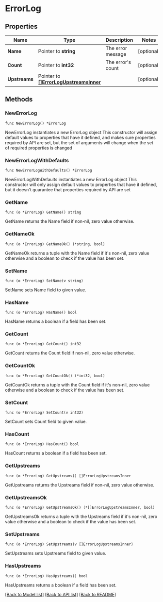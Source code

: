 # ErrorLog

## Properties

Name | Type | Description | Notes
------------ | ------------- | ------------- | -------------
**Name** | Pointer to **string** | The error message | [optional] 
**Count** | Pointer to **int32** | The error&#39;s count | [optional] 
**Upstreams** | Pointer to [**[]ErrorLogUpstreamsInner**](ErrorLogUpstreamsInner.md) |  | [optional] 

## Methods

### NewErrorLog

`func NewErrorLog() *ErrorLog`

NewErrorLog instantiates a new ErrorLog object
This constructor will assign default values to properties that have it defined,
and makes sure properties required by API are set, but the set of arguments
will change when the set of required properties is changed

### NewErrorLogWithDefaults

`func NewErrorLogWithDefaults() *ErrorLog`

NewErrorLogWithDefaults instantiates a new ErrorLog object
This constructor will only assign default values to properties that have it defined,
but it doesn't guarantee that properties required by API are set

### GetName

`func (o *ErrorLog) GetName() string`

GetName returns the Name field if non-nil, zero value otherwise.

### GetNameOk

`func (o *ErrorLog) GetNameOk() (*string, bool)`

GetNameOk returns a tuple with the Name field if it's non-nil, zero value otherwise
and a boolean to check if the value has been set.

### SetName

`func (o *ErrorLog) SetName(v string)`

SetName sets Name field to given value.

### HasName

`func (o *ErrorLog) HasName() bool`

HasName returns a boolean if a field has been set.

### GetCount

`func (o *ErrorLog) GetCount() int32`

GetCount returns the Count field if non-nil, zero value otherwise.

### GetCountOk

`func (o *ErrorLog) GetCountOk() (*int32, bool)`

GetCountOk returns a tuple with the Count field if it's non-nil, zero value otherwise
and a boolean to check if the value has been set.

### SetCount

`func (o *ErrorLog) SetCount(v int32)`

SetCount sets Count field to given value.

### HasCount

`func (o *ErrorLog) HasCount() bool`

HasCount returns a boolean if a field has been set.

### GetUpstreams

`func (o *ErrorLog) GetUpstreams() []ErrorLogUpstreamsInner`

GetUpstreams returns the Upstreams field if non-nil, zero value otherwise.

### GetUpstreamsOk

`func (o *ErrorLog) GetUpstreamsOk() (*[]ErrorLogUpstreamsInner, bool)`

GetUpstreamsOk returns a tuple with the Upstreams field if it's non-nil, zero value otherwise
and a boolean to check if the value has been set.

### SetUpstreams

`func (o *ErrorLog) SetUpstreams(v []ErrorLogUpstreamsInner)`

SetUpstreams sets Upstreams field to given value.

### HasUpstreams

`func (o *ErrorLog) HasUpstreams() bool`

HasUpstreams returns a boolean if a field has been set.


[[Back to Model list]](HOW-TO.md#documentation-for-models) [[Back to API list]](HOW-TO.md#documentation-for-api-endpoints) [[Back to README]](HOW-TO.md)


